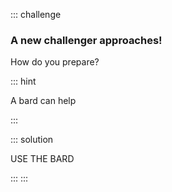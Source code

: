 ::: challenge

### A new challenger approaches!

How do you prepare?

::: hint

A bard can help

:::

::: solution

USE THE BARD

:::
:::
